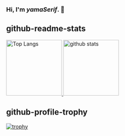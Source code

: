 ### Hi, I'm *yamaSerif*. 👋

## github-readme-stats
<p align="left"> 
  <a href="https://github.com/anuraghazra/github-readme-stats">
    <img alt="Top Langs" height="150px" src="https://github-readme-stats.vercel.app/api/top-langs/?username=yamaserif&layout=compact&theme=github_dark" />
    <img alt="github stats" height="150px" src="https://github-readme-stats.vercel.app/api?username=yamaserif&show_icons=true&theme=github_dark" />
  </a>
</p>

## github-profile-trophy
[![trophy](https://github-profile-trophy.vercel.app/?username=yamaserif&theme=darkhub&column=7&margin-w=5)](https://github.com/ryo-ma/github-profile-trophy)
